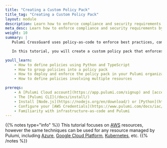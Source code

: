 ```yaml
---
title: "Creating a Custom Policy Pack"
title_tag: "Creating a Custom Policy Pack"
layout: module
description: Learn how to enforce compliance and security requirements by creating a custom policy pack with Pulumi Crossguard.
meta_desc: Learn how to enforce compliance and security requirements by creating a custom policy pack with Pulumi Crossguard using Python and TypeScript.
weight: 10
summary: |
   Pulumi CrossGuard uses policy-as-code to enforce best practices, compliance, and security requirements across your infrastructure. A policy pack is a collection of policies that can be versioned and reused across projects.

   In this tutorial, you will create a custom policy pack that enforces specific policies for your AWS resources, such as enabling S3 bucket versioning, restricting EC2 instance types, and requiring resource tags.

youll_learn:
    - How to define policies using Python and TypeScript
    - How to group policies into a policy pack
    - How to deploy and enforce the policy pack in your Pulumi organization
    - How to define policies involving multiple resources

prereqs:
    - A [Pulumi Cloud account](https://app.pulumi.com/signup) and [access token](/docs/pulumi-cloud/accounts/#access-tokens)
    - The [Pulumi CLI](/docs/install/)
    - Install [Node.js](https://nodejs.org/en/download/) or [Python](https://www.python.org/downloads/)
    - Configure your [AWS Credentials](https://www.pulumi.com/docs/iac/get-started/aws/begin/#configure-pulumi-to-access-your-aws-account)
    - Familiarity with infrastructure-as-code and Pulumi
---
```


{{% notes type="info" %}}
This tutorial focuses on [AWS](/docs/iac/get-started/aws/) resources, however the same techniques can be used for any resource managed by Pulumi, including [Azure](/docs/iac/get-started/azure/), [Google Cloud Platform](/docs/iac/get-started/gcp/), [Kubernetes](/docs/iac/get-started/kubernetes/), etc.
{{% /notes %}}
